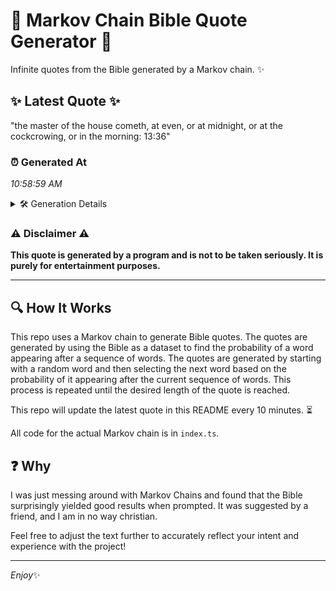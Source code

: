 # 📖 Markov Chain Bible Quote Generator 📖

Infinite quotes from the Bible generated by a Markov chain. ✨

## ✨ Latest Quote ✨
"the master of the house cometh, at even, or at midnight, or at the cockcrowing, or in the morning: 13:36"

### ⏰ Generated At
*10:58:59 AM*

<details>
    <summary>🛠️ Generation Details</summary>
    <p>
        <strong>🌱 Seed:</strong> the<br>
        <strong>🔄 Iterations:</strong> 19<br>
        <strong>📜 Context History:</strong><br>[ the ]: master<br>[ the, master ]: of<br>[ the, master, of ]: the<br>[ the, master, of, the ]: house<br>[ the, master, of, the, house ]: cometh,<br>[ the, master, of, the, house, cometh, ]: at<br>[ master, of, the, house, cometh,, at ]: even,<br>[ of, the, house, cometh,, at, even, ]: or<br>[ the, house, cometh,, at, even,, or ]: at<br>[ house, cometh,, at, even,, or, at ]: midnight,<br>[ cometh,, at, even,, or, at, midnight, ]: or<br>[ at, even,, or, at, midnight,, or ]: at<br>[ even,, or, at, midnight,, or, at ]: the<br>[ or, at, midnight,, or, at, the ]: cockcrowing,<br>[ at, midnight,, or, at, the, cockcrowing, ]: or<br>[ midnight,, or, at, the, cockcrowing,, or ]: in<br>[ or, at, the, cockcrowing,, or, in ]: the<br>[ at, the, cockcrowing,, or, in, the ]: morning:<br>[ the, cockcrowing,, or, in, the, morning: ]: 13:36<br>
    </p>
</details>

### ⚠️ Disclaimer ⚠️
**This quote is generated by a program and is not to be taken seriously. It is purely for entertainment purposes.**

---

## 🔍 How It Works

This repo uses a Markov chain to generate Bible quotes. The quotes are generated by using the Bible as a dataset to find the probability of a word appearing after a sequence of words. The quotes are generated by starting with a random word and then selecting the next word based on the probability of it appearing after the current sequence of words. This process is repeated until the desired length of the quote is reached.

This repo will update the latest quote in this README every 10 minutes. ⏳

All code for the actual Markov chain is in `index.ts`.

## ❓ Why

I was just messing around with Markov Chains and found that the Bible surprisingly yielded good results when prompted. 
It was suggested by a friend, and I am in no way christian.

Feel free to adjust the text further to accurately reflect your intent and experience with the project!

---

*Enjoy*✨
